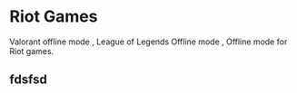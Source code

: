 # Riot Games 
Valorant offline mode , League of Legends Offline mode , Offline mode for Riot games.
## fdsfsd

